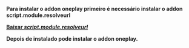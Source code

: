 **Para instalar o addon oneplay primeiro é necessário instalar o addon script.module.resolveurl**

[**Baixar *script.module.resolveurl***](https://github.com/icarok99/OneRepo/raw/refs/heads/master/matrix/script.module.resolveurl/script.module.resolveurl.zip)

**Depois de instalado pode instalar o addon oneplay.**
